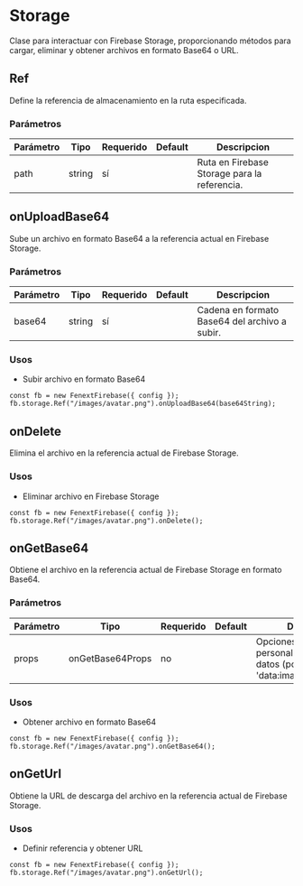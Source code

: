 # Storage

Clase para interactuar con Firebase Storage, proporcionando métodos para cargar, eliminar y obtener archivos en formato Base64 o URL.

## Ref

Define la referencia de almacenamiento en la ruta especificada.

### Parámetros

| Parámetro | Tipo   | Requerido | Default | Descripcion                                  |
| --------- | ------ | --------- | ------- | -------------------------------------------- |
| path      | string | sí        |         | Ruta en Firebase Storage para la referencia. |

## onUploadBase64

Sube un archivo en formato Base64 a la referencia actual en Firebase Storage.

### Parámetros

| Parámetro | Tipo   | Requerido | Default | Descripcion                                   |
| --------- | ------ | --------- | ------- | --------------------------------------------- |
| base64    | string | sí        |         | Cadena en formato Base64 del archivo a subir. |

### Usos

-   Subir archivo en formato Base64

```tsx copy
const fb = new FenextFirebase({ config });
fb.storage.Ref("/images/avatar.png").onUploadBase64(base64String);
```

## onDelete

Elimina el archivo en la referencia actual de Firebase Storage.

### Usos

-   Eliminar archivo en Firebase Storage

```tsx copy
const fb = new FenextFirebase({ config });
fb.storage.Ref("/images/avatar.png").onDelete();
```

## onGetBase64

Obtiene el archivo en la referencia actual de Firebase Storage en formato Base64.

### Parámetros

| Parámetro | Tipo             | Requerido | Default | Descripcion                                                                             |
| --------- | ---------------- | --------- | ------- | --------------------------------------------------------------------------------------- |
| props     | onGetBase64Props | no        |         | Opciones para personalizar el formato de datos (por defecto: 'data:image/png;base64,'). |

### Usos

-   Obtener archivo en formato Base64

```tsx copy
const fb = new FenextFirebase({ config });
fb.storage.Ref("/images/avatar.png").onGetBase64();
```

## onGetUrl

Obtiene la URL de descarga del archivo en la referencia actual de Firebase Storage.

### Usos

-   Definir referencia y obtener URL

```tsx copy
const fb = new FenextFirebase({ config });
fb.storage.Ref("/images/avatar.png").onGetUrl();
```
